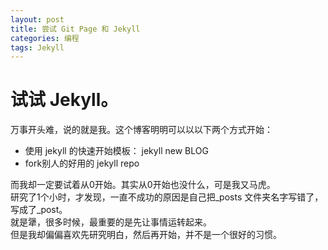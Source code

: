 ```yaml
---
layout: post
title: 尝试 Git Page 和 Jekyll
categories: 编程
tags: Jekyll
---
```


# 试试 Jekyll。

万事开头难，说的就是我。这个博客明明可以以以下两个方式开始：  
- 使用 jekyll 的快速开始模板： jekyll new BLOG  
- fork别人的好用的 jekyll repo  

而我却一定要试着从0开始。其实从0开始也没什么，可是我又马虎。  
研究了1个小时，才发现，一直不成功的原因是自己把_posts 文件夹名字写错了，写成了_post。  
就是犟，很多时候，最重要的是先让事情运转起来。  
但是我却偏偏喜欢先研究明白，然后再开始，并不是一个很好的习惯。  

